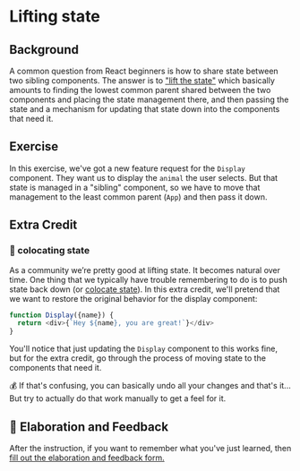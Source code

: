 # Lifting state

## Background

A common question from React beginners is how to share state between two sibling
components. The answer is to
["lift the state"](https://reactjs.org/docs/lifting-state-up.html) which
basically amounts to finding the lowest common parent shared between the two
components and placing the state management there, and then passing the state
and a mechanism for updating that state down into the components that need it.

## Exercise

In this exercise, we've got a new feature request for the `Display` component.
They want us to display the `animal` the user selects. But that state is managed
in a "sibling" component, so we have to move that management to the least common
parent (`App`) and then pass it down.

## Extra Credit

### 💯 colocating state

As a community we’re pretty good at lifting state. It becomes natural over time.
One thing that we typically have trouble remembering to do is to push state back
down (or
[colocate state](https://kentcdodds.com/blog/state-colocation-will-make-your-react-app-faster)).
In this extra credit, we'll pretend that we want to restore the original
behavior for the display component:

```javascript
function Display({name}) {
  return <div>{`Hey ${name}, you are great!`}</div>
}
```

You'll notice that just updating the `Display` component to this works fine, but
for the extra credit, go through the process of moving state to the components
that need it.

💰 If that's confusing, you can basically undo all your changes and that's it...
But try to actually do that work manually to get a feel for it.

## 🦉 Elaboration and Feedback

<div>
<span>After the instruction, if you want to remember what you've just learned, then </span>
<a rel="noopener noreferrer" target="_blank" href="https://ws.kcd.im/?ws=React%20Hooks%20%F0%9F%8E%A3&e=03%3A%20Lifting%20state&em=brassman@gmail.com">
  fill out the elaboration and feedback form.
</a>
</div>
